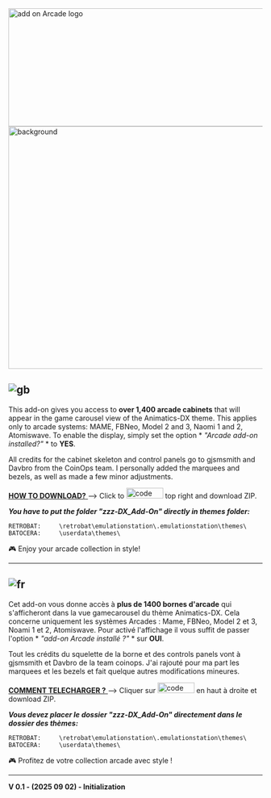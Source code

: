 <img width="862" height="234" alt="add on Arcade logo" src="https://github.com/user-attachments/assets/9b114e12-b00b-4eb8-800c-c8a37859022d" />  
  
<img width="2000" height="481" alt="background" src="https://github.com/user-attachments/assets/bc1fe8b0-96c3-40ae-a11e-36d0aee5864c" />  
  
## ![gb](https://github.com/Snapouille/es-theme-Animatics-DX-Music/assets/105559045/a1e80520-3bff-4ff7-9bbf-d96489424fc3) 

This add-on gives you access to **over 1,400 arcade cabinets** that will appear in the game carousel view of the Animatics-DX theme. This applies only to arcade systems: MAME, FBNeo, Model 2 and 3, Naomi 1 and 2, Atomiswave.
To enable the display, simply set the option * *"Arcade add-on installed?"* * to **YES**.

All credits for the cabinet skeleton and control panels go to gjsmsmith and Davbro from the CoinOps team. I personally added the marquees and bezels, as well as made a few minor adjustments.

<ins> **HOW TO DOWNLOAD?** </ins> --> Click to <img width="73" height="21" alt="code" src="https://github.com/user-attachments/assets/7b8aeffd-ba90-4a55-a02b-f5ec8cd52cca" /> top right and download ZIP.    

***You have to put the folder "zzz-DX_Add-On" directly in themes folder:***

    RETROBAT:     \retrobat\emulationstation\.emulationstation\themes\
    BATOCERA:     \userdata\themes\

 🎮 Enjoy your arcade collection in style!
  
---
  
## ![fr](https://github.com/Snapouille/es-theme-Animatics-DX-Music/assets/105559045/c889ac90-f68b-4008-80ff-7d1903eed8eb) 

Cet add-on vous donne accès à **plus de 1400 bornes d'arcade** qui s'afficheront dans la vue gamecarousel du thème Animatics-DX. Cela concerne uniquement les systèmes Arcades : Mame, FBNeo, Model 2 et 3, Noami 1 et 2, Atomiswave. 
Pour activé l'affichage il vous suffit de passer l'option * *"add-on Arcade installé ?"* * sur **OUI**. 

Tout les crédits du squelette de la borne et des controls panels vont à gjsmsmith et Davbro de la team coinops. J'ai rajouté pour ma part les marquees et les bezels et fait quelque autres modifications mineures.

<ins> **COMMENT TELECHARGER ?** </ins> --> Cliquer sur <img width="73" height="21" alt="code" src="https://github.com/user-attachments/assets/0b30be1b-d912-4352-9cf8-b48cc21d6f78" /> en haut à droite et download ZIP.    

***Vous devez placer le dossier "zzz-DX_Add-On" directement dans le dossier des thèmes:***
 
    RETROBAT:     \retrobat\emulationstation\.emulationstation\themes\
    BATOCERA:     \userdata\themes\  
  
 🎮 Profitez de votre collection arcade avec style !
  

---  

**V 0.1 - (2025 09 02) - Initialization**  
